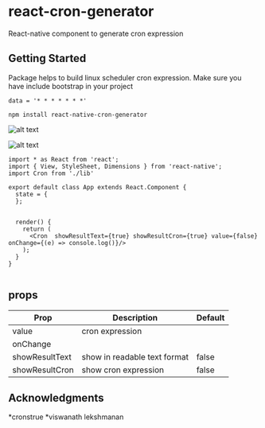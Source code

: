 # react-cron-generator

React-native component to generate cron expression

## Getting Started

Package helps to build linux scheduler cron expression.
Make sure you have include bootstrap in your project

```
data = '* * * * * * *'
```
```
npm install react-native-cron-generator

```
![alt text](https://raw.githubusercontent.com/sojinantony01/react-cron-generator/master/public/images/Screenshot%20from%202019-06-08%2000-31-31.png)

![alt text](https://raw.githubusercontent.com/sojinantony01/react-cron-generator/master/public/images/Screenshot%20from%202019-06-08%2000-31-57.png)


```
import * as React from 'react';
import { View, StyleSheet, Dimensions } from 'react-native';
import Cron from './lib'

export default class App extends React.Component {
  state = {
  };
  
 
  render() {
    return (
      <Cron  showResultText={true} showResultCron={true} value={false} onChange={(e) => console.log()}/>
    );
  }
}
 
```
## props

| Prop | Description | Default
| --- | --- | -- |
| value | cron expression  |  |
| onChange |  |  |
| showResultText | show in readable text format | false |
| showResultCron | show cron expression | false | 
## Acknowledgments
*cronstrue
*viswanath lekshmanan
